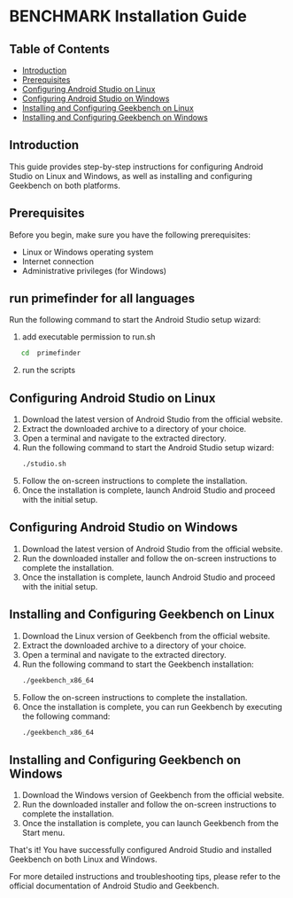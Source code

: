 # BENCHMARK Installation Guide

## Table of Contents

- [Introduction](#introduction)
- [Prerequisites](#prerequisites)
- [Configuring Android Studio on Linux](#configuring-android-studio-on-linux)
- [Configuring Android Studio on Windows](#configuring-android-studio-on-windows)
- [Installing and Configuring Geekbench on Linux](#installing-and-configuring-geekbench-on-linux)
- [Installing and Configuring Geekbench on Windows](#installing-and-configuring-geekbench-on-windows)

## Introduction

This guide provides step-by-step instructions for configuring Android Studio on Linux and Windows, as well as installing and configuring Geekbench on both platforms.

## Prerequisites

Before you begin, make sure you have the following prerequisites:

- Linux or Windows operating system
- Internet connection
- Administrative privileges (for Windows)

## run primefinder for all languages

Run the following command to start the Android Studio setup wizard:

1.  add executable permission to run.sh

```bash
   cd  primefinder
```

2.  run the scripts

## Configuring Android Studio on Linux

1. Download the latest version of Android Studio from the official website.
2. Extract the downloaded archive to a directory of your choice.
3. Open a terminal and navigate to the extracted directory.
4. Run the following command to start the Android Studio setup wizard:
   ```bash
   ./studio.sh
   ```
5. Follow the on-screen instructions to complete the installation.
6. Once the installation is complete, launch Android Studio and proceed with the initial setup.

## Configuring Android Studio on Windows

1. Download the latest version of Android Studio from the official website.
2. Run the downloaded installer and follow the on-screen instructions to complete the installation.
3. Once the installation is complete, launch Android Studio and proceed with the initial setup.

## Installing and Configuring Geekbench on Linux

1. Download the Linux version of Geekbench from the official website.
2. Extract the downloaded archive to a directory of your choice.
3. Open a terminal and navigate to the extracted directory.
4. Run the following command to start the Geekbench installation:
   ```bash
   ./geekbench_x86_64
   ```
5. Follow the on-screen instructions to complete the installation.
6. Once the installation is complete, you can run Geekbench by executing the following command:
   ```bash
   ./geekbench_x86_64
   ```

## Installing and Configuring Geekbench on Windows

1. Download the Windows version of Geekbench from the official website.
2. Run the downloaded installer and follow the on-screen instructions to complete the installation.
3. Once the installation is complete, you can launch Geekbench from the Start menu.

That's it! You have successfully configured Android Studio and installed Geekbench on both Linux and Windows.

For more detailed instructions and troubleshooting tips, please refer to the official documentation of Android Studio and Geekbench.

<!-- running instruction for primefinder-->
